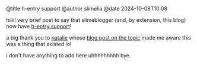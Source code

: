 @title h-entry support  @author slimelia @date 2024-10-08T10:08

hiiii! very brief post to say that slimeblogger (and, by extension, this blog) now have [h-entry support](https://microformats.org/wiki/h-entry)!

a big thank you to [natalie](https://nex-3.com/) whose [blog post on the topic](https://nex-3.com/blog/reblogging-posts-with-h-entry/) made me aware this was a thing that existed lol

i don't have anything to add here uhhhhhhhhh bye.
